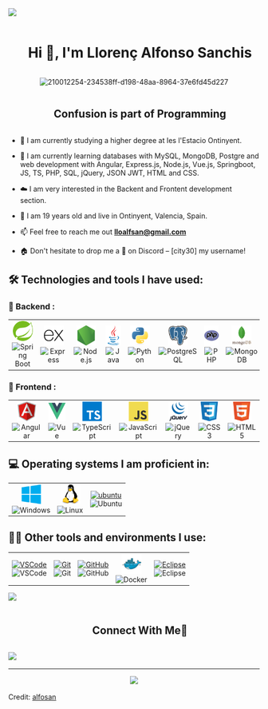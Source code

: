 
<!--horizontal divider(gradiant)-->
<img src="https://user-images.githubusercontent.com/73097560/115834477-dbab4500-a447-11eb-908a-139a6edaec5c.gif">

<!--h1 without bottom border-->
<div id="user-content-toc">
  <ul align="center">
    <summary><h1 style="display: inline-block">Hi 👋, I'm Llorenç Alfonso Sanchis</h1></summary>
  </ul>
</div>


<!--- snake/mario -->
<div align="center">
  
![210012254-234538ff-d198-48aa-8964-37e6fd45d227](https://github.com/Jojisi/Jojisi/assets/116123535/8eae716d-b2e1-4cdb-872b-48d857f33b27)

</div>

<!--h2 without bottom border-->
<div id="user-content-toc">
  <ul align="center">
    <summary><h2 style="display: inline-block">Confusion is part of Programming</h2></summary>
  </ul>
</div>


<!--Intro start-->
- 🔭 I am currently studying a higher degree at Ies l'Estacio Ontinyent.

- 🌱 I am currently learning databases with MySQL, MongoDB, Postgre and web development with Angular, Express.js, Node.js, Vue.js, Springboot, JS, TS, PHP, SQL, jQuery, JSON JWT, HTML and CSS.

- ☁️ I am very interested in the Backent and Frontent development section.

- 📝 I am 19 years old and live in Ontinyent, Valencia, Spain.

- 📫 Feel free to reach me out **lloalfsan@gmail.com**

- 🏠 Don't hesitate to drop me a **👋** on Discord –  [city30] my username!
<!--Intro end-->
## 🛠️ Technologies and tools I have used:

### 🤙 Backend :

||||||||||
|:---:|:---:|:---:|:---:|:---:|:---:|:---:|:---:|:---:|
| [<img src="https://raw.githubusercontent.com/devicons/devicon/master/icons/spring/spring-original.svg" alt="springboot" width="40" height="40" target="_blank"/>](https://spring.io/) <br> ![Spring Boot](https://img.shields.io/badge/-Spring%20Boot-6DB33F?style=for-the-badge&logo=spring&logoColor=white) | [<img src="https://raw.githubusercontent.com/devicons/devicon/master/icons/express/express-original.svg" alt="express" width="40" height="40" target="_blank"/>](https://expressjs.com/) <br> ![Express](https://img.shields.io/badge/-Express-000000?style=for-the-badge&logo=express&logoColor=white) | [<img src="https://raw.githubusercontent.com/devicons/devicon/master/icons/nodejs/nodejs-original.svg" alt="nodejs" width="40" height="40" target="_blank"/>](https://nodejs.org/) <br> ![Node.js](https://img.shields.io/badge/-Node.js-339933?style=for-the-badge&logo=node.js&logoColor=white) | [<img src="https://raw.githubusercontent.com/devicons/devicon/master/icons/java/java-original.svg" alt="java" width="40" height="40" target="_blank"/>](https://www.oracle.com/java/) <br> ![Java](https://img.shields.io/badge/-Java-007396?style=for-the-badge&logo=java&logoColor=white) | [<img src="https://raw.githubusercontent.com/devicons/devicon/master/icons/python/python-original.svg" alt="python" width="40" height="40" target="_blank"/>](https://www.python.org/) <br> ![Python](https://img.shields.io/badge/-Python-3776AB?style=for-the-badge&logo=python&logoColor=white) | [<img src="https://raw.githubusercontent.com/devicons/devicon/master/icons/postgresql/postgresql-original.svg" alt="postgresql" width="40" height="40" target="_blank"/>](https://www.postgresql.org/) <br> ![PostgreSQL](https://img.shields.io/badge/-PostgreSQL-336791?style=for-the-badge&logo=postgresql&logoColor=white) | [<img src="https://raw.githubusercontent.com/devicons/devicon/master/icons/php/php-original.svg" alt="php" width="40" height="40" target="_blank"/>](https://www.php.net/) <br> ![PHP](https://img.shields.io/badge/-PHP-777BB4?style=for-the-badge&logo=php&logoColor=white) | [<img src="https://raw.githubusercontent.com/devicons/devicon/master/icons/mongodb/mongodb-original-wordmark.svg" alt="mongodb" width="40" height="40" target="_blank"/>](https://www.mongodb.com/) <br> ![MongoDB](https://img.shields.io/badge/-MongoDB-47A248?style=for-the-badge&logo=mongodb&logoColor=white) | [<img src="https://img.icons8.com/emoji/48/000000/key-emoji.png" alt="jwt" width="40" height="40" target="_blank"/>](https://jwt.io/) <br> ![JWT](https://img.shields.io/badge/-JWT-000000?style=for-the-badge&logo=JSON%20web%20tokens&logoColor=white) 

### 🤙 Frontend :

||||||||
|:---:|:---:|:---:|:---:|:---:|:---:|:---:|
| [<img src="https://raw.githubusercontent.com/devicons/devicon/master/icons/angularjs/angularjs-original.svg" alt="angular" width="40" height="40" target="_blank"/>](https://angular.io/) <br> ![Angular](https://img.shields.io/badge/-Angular-DD0031?style=for-the-badge&logo=angular&logoColor=white) | [<img src="https://raw.githubusercontent.com/devicons/devicon/master/icons/vuejs/vuejs-original.svg" alt="vuejs" width="40" height="40" target="_blank"/>](https://vuejs.org/) <br> ![Vue](https://img.shields.io/badge/-Vue.js-4FC08D?style=for-the-badge&logo=vue.js&logoColor=white) | [<img src="https://raw.githubusercontent.com/devicons/devicon/master/icons/typescript/typescript-original.svg" alt="typescript" width="40" height="40" target="_blank"/>](https://www.typescriptlang.org/) <br> ![TypeScript](https://img.shields.io/badge/-TypeScript-3178C6?style=for-the-badge&logo=typescript&logoColor=white) | [<img src="https://raw.githubusercontent.com/devicons/devicon/master/icons/javascript/javascript-original.svg" alt="javascript" width="40" height="40" target="_blank"/>](https://www.javascript.com/) <br> ![JavaScript](https://img.shields.io/badge/-JavaScript-F7DF1E?style=for-the-badge&logo=javascript&logoColor=black) | [<img src="https://raw.githubusercontent.com/devicons/devicon/master/icons/jquery/jquery-original-wordmark.svg" alt="jquery" width="40" height="40" target="_blank"/>](https://jquery.com/) <br> ![jQuery](https://img.shields.io/badge/-jQuery-0769AD?style=for-the-badge&logo=jquery&logoColor=white) | [<img src="https://raw.githubusercontent.com/devicons/devicon/master/icons/css3/css3-original.svg" alt="css3" width="40" height="40" target="_blank"/>](https://www.w3.org/Style/CSS/Overview.en.html) <br> ![CSS3](https://img.shields.io/badge/-CSS3-1572B6?style=for-the-badge&logo=css3&logoColor=white) | [<img src="https://raw.githubusercontent.com/devicons/devicon/master/icons/html5/html5-original.svg" alt="html5" width="40" height="40" target="_blank"/>](https://html.spec.whatwg.org/) <br> ![HTML5](https://img.shields.io/badge/-HTML5-E34F26?style=for-the-badge&logo=html5&logoColor=white) 

## 💻 Operating systems I am proficient in:

| | | |
|:---:|:---:|:---:|
|[<img src="https://raw.githubusercontent.com/devicons/devicon/master/icons/windows8/windows8-original.svg" alt="windows" width="40" height="40" target="_blank"/>](https://www.microsoft.com/windows) <br> ![Windows](https://img.shields.io/badge/-Windows-0078D6?style=for-the-badge&logo=windows&logoColor=white) | [<img src="https://raw.githubusercontent.com/devicons/devicon/master/icons/linux/linux-original.svg" alt="linux" width="40" height="40" target="_blank"/>](https://www.linux.org/) <br> ![Linux](https://img.shields.io/badge/-Linux-FCC624?style=for-the-badge&logo=linux&logoColor=black) | [<img src="https://simpleicons.org/icons/ubuntu.svg" alt="ubuntu" width="40" height="40" target="_blank"/>](https://ubuntu.com/) <br> ![Ubuntu](https://img.shields.io/badge/-Ubuntu-E95420?style=for-the-badge&logo=ubuntu&logoColor=white) |


## 👨‍💻 Other tools and environments I use:

| | | | | |
|:---:|:---:|:---:|:---:|:---:|
| [<img src="https://upload.wikimedia.org/wikipedia/commons/thumb/9/9a/Visual_Studio_Code_1.35_icon.svg/2048px-Visual_Studio_Code_1.35_icon.svg.png" alt="VSCode" width="40" height="40" target="_blank"/>](https://code.visualstudio.com/) <br> ![VSCode](https://img.shields.io/badge/-Visual%20Studio%20Code-007ACC?style=for-the-badge&logo=visual-studio-code&logoColor=white) | [<img src="https://git-scm.com/images/logos/downloads/Git-Icon-1788C.png" alt="Git" width="40" height="40" target="_blank"/>](https://git-scm.com/) <br> ![Git](https://img.shields.io/badge/-Git-F05032?style=for-the-badge&logo=git&logoColor=white) | [<img src="https://github.githubassets.com/images/modules/logos_page/GitHub-Mark.png" alt="GitHub" width="40" height="40" target="_blank"/>](https://github.com/) <br> ![GitHub](https://img.shields.io/badge/-GitHub-181717?style=for-the-badge&logo=github&logoColor=white) | <img src="https://raw.githubusercontent.com/devicons/devicon/master/icons/docker/docker-original.svg" alt="docker" height="40" target="_blank"/>  <br> ![Docker](https://img.shields.io/badge/-Docker-2496ED?style=for-the-badge&logo=docker&logoColor=white) | [<img src="https://static-00.iconduck.com/assets.00/eclipse-icon-1024x959-y4dm3iv1.png" alt="Eclipse" width="40" height="40" target="_blank"/>](https://www.eclipse.org/) <br> ![Eclipse](https://img.shields.io/badge/-Eclipse-2C2255?style=for-the-badge&logo=eclipse&logoColor=white) 


[![](https://visitcount.itsvg.in/api?id=alfosan&label=Profile%20Views&pretty=false)](https://visitcount.itsvg.in)

<!-- Connect with me -->
<!--h2 without bottom border-->
<div id="user-content-toc">
  <ul align="center">
    <summary><h2 style="display: inline-block">Connect With Me🤝</h2></summary>
  </ul>
</div>

<!--horizontal divider(gradiant)-->
<img src="https://user-images.githubusercontent.com/73097560/115834477-dbab4500-a447-11eb-908a-139a6edaec5c.gif">

----------------------------------------------------------------------

<div align="center">
  
![](https://komarev.com/ghpvc/?username=alfosan)

</div>

Credit: [alfosan](https://github.com/alfosan)
